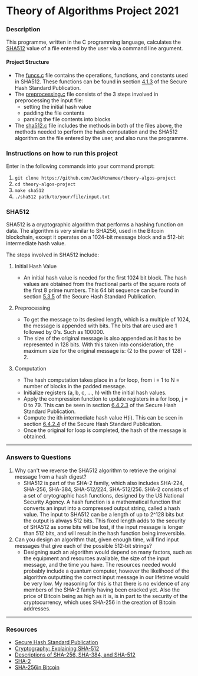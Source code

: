 # Theory of Algorithms Project 2021
### Description
This programme, written in the C programming language, calculates the [SHA512](https://www.nist.gov/publications/secure-hash-standard) value of a file entered by the user via a command line argument.

#### Project Structure
- The [funcs.c](https://github.com/JackMcnamee/theory-algos-project/blob/main/funcs.c) file contains the operations, functions, and constants used in SHA512. These functions can be found in section [4.1.3](https://www.nist.gov/publications/secure-hash-standard) of the Secure Hash Standard Publication.
- The [preprocessing.c](https://github.com/JackMcnamee/theory-algos-project/blob/main/preprocessing.c) file consists of the 3 steps involved in preprocessing the input file:
  - setting the initial hash value
  - padding the file contents
  - parsing the file contents into blocks 
- The [sha512.c](https://github.com/JackMcnamee/theory-algos-project/blob/main/sha512.c) file includes the methods in both of the files above, the methods needed to perform the hash computation and the SHA512 algorithm on the file entered by the user, and also runs the programme.

### Instructions on how to run this project
Enter in the following commands into your command prompt:
1) `git clone https://github.com/JackMcnamee/theory-algos-project`
2) `cd theory-algos-project`
3) `make sha512`
4) `./sha512 path/to/your/file/input.txt`

### SHA512
SHA512 is a cryptographic algorithm that performs a hashing function on data. The algorithm is very similar to SHA256, used in the Bitcoin blockchain, except it operates on a 1024-bit message block and a 512-bit intermediate hash value.

The steps involved in SHA512 include:
1) Initial Hash Value
      - An initial hash value is needed for the first 1024 bit block. The hash values are obtained from the fractional parts of the square roots of the first 8 prime numbers. This 64 bit sequence can be found in section [5.3.5](https://www.nist.gov/publications/secure-hash-standard) of the Secure Hash Standard Publication.

2) Preprocessing
      - To get the message to its desired length, which is a multiple of 1024, the message is appended with bits. The bits that are used are 1 followed by 0's. Such as 100000. 
      - The size of the original message is also appended as it has to be represented in 128 bits. With this taken into consideration, the maximum size for the original message is: (2 to the power of 128) - 2.

3) Computation
      - The hash computation takes place in a for loop, from i = 1 to N = number of blocks in the padded message.
      - Initialize registers (a, b, c, ..., h) with the initial hash values. 
      - Apply the compression function to update registers in a for loop, j = 0 to 79. This can be seen in section [6.4.2.3](https://www.nist.gov/publications/secure-hash-standard) of the Secure Hash Standard Publication.
      - Compute the ith intermediate hash value H(i). This can be seen in section [6.4.2.4](https://www.nist.gov/publications/secure-hash-standard) of the Secure Hash Standard Publication.
      - Once the original for loop is completed, the hash of the message is obtained.
***
### Answers to Questions
1) Why can't we reverse the SHA512 algorithm to retrieve the original message from a hash digest?
      - SHA512 is part of the SHA-2 family, which also includes SHA-224, SHA-256, SHA-384, SHA-512/224, SHA-512/256. SHA-2 consists of a set of crytographic hash functions, designed by the US National Security Agency. A hash function is a mathematical function that converts an input into a compressed output string, called a hash value. The input to SHA512 can be a length of up to 2^128 bits but the output is always 512 bits. This fixed length adds to the security of SHA512 as some bits will be lost, if the input message is longer than 512 bits, and will result in the hash function being irreversible.
2) Can you design an algorithm that, given enough time, will find input messages that give each of the possible 512-bit strings?
      - Designing such an algorithm would depend on many factors, such as the equipment and resources available, the size of the input message, and the time you have. The resources needed would probably include a quantum computer, however the likelihood of the algorithm outputting the correct input message in our lifetime would be very low. My reasoning for this is that there is no evidence of any members of the SHA-2 family having been cracked yet. Also the price of Bitcoin being as high as it is, is in part to the security of the cryptocurrency, which uses SHA-256 in the creation of Bitcoin addresses. 

***
### Resources
- [Secure Hash Standard Publication](https://www.nist.gov/publications/secure-hash-standard)
- [Cryptography: Explaining SHA-512](https://medium.com/@zaid960928/cryptography-explaining-sha-512-ad896365a0c1)
- [Descriptions of SHA-256, SHA-384, and SHA-512](http://www.iwar.org.uk/comsec/resources/cipher/sha256-384-512.pdf)
- [SHA-2](https://en.wikipedia.org/wiki/SHA-2)
- [SHA-256in Bitcoin](https://en.bitcoin.it/wiki/SHA-256)
